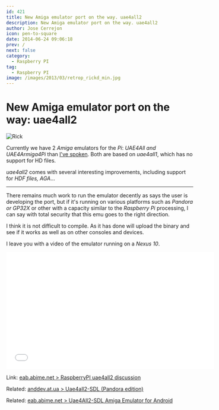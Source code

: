 ```yaml
---
id: 421
title: New Amiga emulator port on the way. uae4all2
description: New Amiga emulator port on the way. uae4all2
author: Jose Cerrejon
icon: pen-to-square
date: 2014-06-24 09:06:18
prev: /
next: false
category:
  - Raspberry PI
tag:
  - Raspberry PI
image: /images/2013/03/retrop_rickd_min.jpg
---
```


# New Amiga emulator port on the way: uae4all2

![Rick](/images/2013/03/retrop_rickd_min.jpg)

Currently we have 2 *Amiga* emulators for the *Pi*: *UAE4All and UAE4Armiga4Pi* than [I've spoken](/post.php?id=413). Both are based on *uae4all1*, which has no support for HD files.

*uae4all2* comes with several interesting improvements, including support for *HDF files, AGA*...

- - -
There remains much work to run the emulator decently as says the user is developing the port, but if it's running on various platforms such as *Pandora or GP32X* or other with a capacity similar to the *Raspberry Pi* processing, I can say with total security that this emu goes to the right direction.

I think it is not difficult to compile. As it has done will upload the binary and see if it works as well as on other consoles and devices.

I leave you with a video of the emulator running on a *Nexus 10*.

<iframe width="560" height="315" src="//www.youtube.com/embed/jEv93Urzuj0" frameborder="0" allowfullscreen></iframe> 

Link: [eab.abime.net > RaspberryPI uae4all2 discussion](http://eab.abime.net/showthread.php?t=73953)

Related: [anddev.at.ua > Uae4all2-SDL (Pandora edition) ](http://anddev.at.ua/load/emulators/uae4all2_sdl_pandora_edition/2-1-0-20)

Related: [eab.abime.net > Uae4All2-SDL Amiga Emulator for Android](http://eab.abime.net/showthread.php?t=71330)